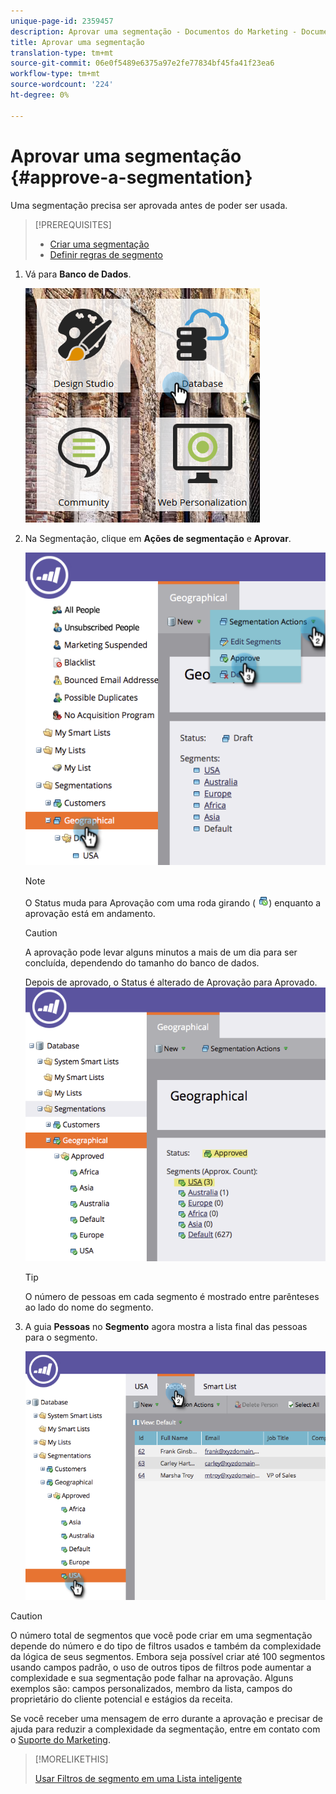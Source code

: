 ```yaml
---
unique-page-id: 2359457
description: Aprovar uma segmentação - Documentos do Marketing - Documentação do produto
title: Aprovar uma segmentação
translation-type: tm+mt
source-git-commit: 06e0f5489e6375a97e2fe77834bf45fa41f23ea6
workflow-type: tm+mt
source-wordcount: '224'
ht-degree: 0%

---
```



# Aprovar uma segmentação {#approve-a-segmentation}

Uma segmentação precisa ser aprovada antes de poder ser usada.

>[!PREREQUISITES]
>
>* [Criar uma segmentação](/help/marketo/product-docs/personalization/segmentation-and-snippets/segmentation/create-a-segmentation.md)
>* [Definir regras de segmento](/help/marketo/product-docs/personalization/segmentation-and-snippets/segmentation/define-segment-rules.md)


1. Vá para **Banco de Dados**.

   ![](assets/image2017-3-28-14-3a25-3a49.png)

1. Na Segmentação, clique em **Ações de segmentação** e **Aprovar**.

   ![](assets/image2017-3-28-14-3a46-3a22.png)

   >[!NOTE]
   >
   >O Status muda para Aprovação com uma roda girando ( ![](assets/image2014-9-15-15-3a31-3a43.png)) enquanto a aprovação está em andamento.

   >[!CAUTION]
   >
   >A aprovação pode levar alguns minutos a mais de um dia para ser concluída, dependendo do tamanho do banco de dados.

   Depois de aprovado, o Status é alterado de Aprovação para Aprovado.
   ![](assets/image2017-3-28-14-3a46-3a44.png)

   >[!TIP]
   >
   >O número de pessoas em cada segmento é mostrado entre parênteses ao lado do nome do segmento.

1. A guia **Pessoas** no **Segmento** agora mostra a lista final das pessoas para o segmento.

   ![](assets/image2017-3-28-14-3a47-3a10.png)

>[!CAUTION]
>
>O número total de segmentos que você pode criar em uma segmentação depende do número e do tipo de filtros usados e também da complexidade da lógica de seus segmentos. Embora seja possível criar até 100 segmentos usando campos padrão, o uso de outros tipos de filtros pode aumentar a complexidade e sua segmentação pode falhar na aprovação. Alguns exemplos são: campos personalizados, membro da lista, campos do proprietário do cliente potencial e estágios da receita.
>
>Se você receber uma mensagem de erro durante a aprovação e precisar de ajuda para reduzir a complexidade da segmentação, entre em contato com o [Suporte do Marketing](https://nation.marketo.com/t5/Support/ct-p/Support).

>[!MORELIKETHIS]
>
>[Usar Filtros de segmento em uma Lista inteligente](/help/marketo/product-docs/personalization/segmentation-and-snippets/segmentation/use-segment-filters-in-a-smart-list.md)
